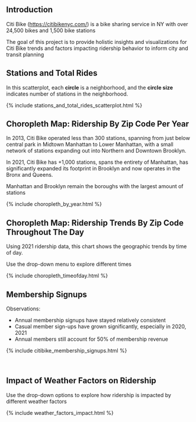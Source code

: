 ## Introduction

Citi Bike (https://citibikenyc.com/) is a bike sharing service in NY with over 24,500 bikes and 1,500 bike stations

The goal of this project is to provide holistic insights and visualizations for Citi Bike trends and factors impacting ridership behavior to inform city and transit planning

## Stations and Total Rides

In this scatterplot, each <b>circle</b> is a neighborhood, and the <b>circle size</b> indicates number of stations in the neighborhood.

{% include stations_and_total_rides_scatterplot.html %}

## Choropleth Map: Ridership By Zip Code Per Year

In 2013, Citi Bike operated less than 300 stations, spanning from just below central park in Midtown Manhattan to Lower Manhattan, with a small network of stations expanding out into Northern and Downtown Brooklyn. 

In 2021, Citi Bike has +1,000 stations, spans the entirety of Manhattan, has significantly expanded its footprint in Brooklyn and now operates in the Bronx and Queens.

Manhattan and Brooklyn remain the boroughs with the largest amount of stations

{% include choropleth_by_year.html %}

## Choropleth Map: Ridership Trends By Zip Code Throughout The Day

Using 2021 ridership data, this chart shows the geographic trends by time of day.

Use the drop-down menu to explore different times

{% include choropleth_timeofday.html %}

## Membership Signups

Observations:
* Annual membership signups have stayed relatively consistent
* Casual member sign-ups have grown significantly, especially in 2020, 2021
* Annual members still account for 50% of membership revenue

{% include citibike_membership_signups.html %}

<br>

## Impact of Weather Factors on Ridership

Use the drop-down options to explore how ridership is impacted by different weather factors

{% include weather_factors_impact.html %}